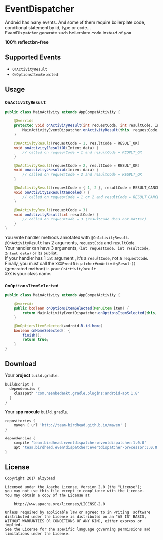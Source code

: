 # EventDispatcher

Android has many events. And some of them require boilerplate code, conditional statement by id, type or code...  
EventDispatcher generate such boilerplate code instead of you.  

**100% reflection-free.**

## Supported Events

* `OnActivityResult`
* `OnOptionsItemSelected`

## Usage

### `OnActivityResult`

```java
public class MainActivity extends AppCompatActivity {

    @Override
    protected void onActivityResult(int requestCode, int resultCode, Intent data) {
        MainActivityEventDispatcher.onActivityResult(this, requestCode, resultCode, data);
    }

    @OnActivityResult(requestCode = 1, resultCode = RESULT_OK)
    void onActivity1ResultOk(Intent data) {
        // called on requestCode = 1 and resultCode = RESULT_OK
    }

    @OnActivityResult(requestCode = 2, resultCode = RESULT_OK)
    void onActivity2ResultOk(Intent data) {
        // called on requestCode = 2 and resultCode = RESULT_OK
    }

    @OnActivityResult(requestCode = { 1, 2 }, resultCode = RESULT_CANCELED)
    void onActivity12ResultCanceled() {
        // called on requestCode = 1 or 2 and resultCode = RESULT_CANCELED
    }

    @OnActivityResult(requestCode = 3)
    void onActivityResult(int resultCode) {
        // called on requestCode = 3 (resultCode does not matter)
    }
}
```

You write handler methods annotated with `@OnActivityResult`.  
`@OnActivityResult` has 2 arguments, `requestCode` and `resultCode`.  
Your handler can have 3 arguments, `(int requestCode, int resultCode, Intent data)` or its sublist.  
If your handler has 1 `int` argument , it's a `resultCode`, not a `requestCode`.  
Finally, you must call the `XXXEventDispatcher#onActivityResult()` (generated method)  in your `OnActivityResult`.  
`XXX` is your class name.  

### `OnOptionsItemSelected`

```java
public class MainActivity extends AppCompatActivity {

    @Override
    public boolean onOptionsItemSelected(MenuItem item) {
        return MainActivityEventDispatcher.onOptionsItemSelected(this, item) || super.onOptionsItemSelected(item);
    }

    @OnOptionsItemSelected(android.R.id.home)
    boolean onHomeSelected() {
        finish();
        return true;
    }
}
```

## Download

Your **project** `build.gradle`.
```groovy
buildscript {
  dependencies {
    classpath 'com.neenbedankt.gradle.plugins:android-apt:1.8'
  }
}
```

Your **app module** `build.gradle`.
```groovy
repositories {
    maven { url 'http://team-birdhead.github.io/maven' }
}

dependencies {
    compile 'team.birdhead.eventdispatcher:eventdispatcher:1.0.0'
    apt 'team.birdhead.eventdispatcher:eventdispatcher-processor:1.0.0'
}
```

## License

    Copyright 2017 alzybaad

    Licensed under the Apache License, Version 2.0 (the "License");
    you may not use this file except in compliance with the License.
    You may obtain a copy of the License at

        http://www.apache.org/licenses/LICENSE-2.0

    Unless required by applicable law or agreed to in writing, software
    distributed under the License is distributed on an "AS IS" BASIS,
    WITHOUT WARRANTIES OR CONDITIONS OF ANY KIND, either express or implied.
    See the License for the specific language governing permissions and
    limitations under the License.
